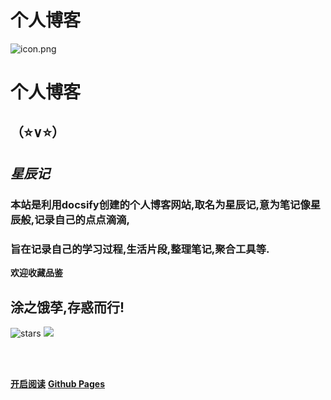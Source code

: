 # **个人博客**

![icon.png](https://pic.rmb.bdstatic.com/bjh/96617aa1110279c1891150434f37b17e.png)

# **个人博客**
## （⭐∨⭐）
## *星辰记*

### 本站是利用docsify创建的个人博客网站,取名为**星辰记**,意为笔记像星辰般,记录自己的点点滴滴,
### 旨在记录自己的学习过程,生活片段,整理笔记,聚合工具等.
**欢迎收藏品鉴**

## **涂之饿莩,存惑而行!**

![stars](https://badgen.net/github/stars/eddlys/eddlys.github.io?icon=github&color=4ab8a1)
![](https://img.shields.io/badge/bilibili-%E5%B9%B2%E6%9D%AF%F0%9F%8D%BB-pink)

<br>

<span id="busuanzi_container_site_pv" style='display:none'>
    👀 本站总访问量：<span id="busuanzi_value_site_pv"></span> 次
</span>
<span id="busuanzi_container_site_uv" style='display:none'>
    | 🚴‍♂️ 本站总访客数：<span id="busuanzi_value_site_uv"></span> 人
</span>

<br>


[**开启阅读**](README.md)
[**Github Pages**](https://eddlys.github.io)


